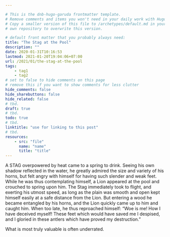 ```yaml
---

# This is the dnb-hugo-garuda frontmatter template. 
# Remove comments and items you won't need in your daily work with Hugo.
# Copy a smaller version of this file to /archetypes/default.md in your
# own repository to overwrite this version.

# default front matter that you probably always need:
title: "The Stag at the Pool"
description: ""
date: 2020-01-31T10:16:53
lastmod: 2021-01-20T19:04:06+07:00
url: /2021/01/the-stag-at-the-pool
tags:
    - tag1
    - tag2
# set to false to hide comments on this page
# remove this if you want to show comments for less clutter
hide_comments: false
hide_sharebuttons: false
hide_related: false
# tbd.
draft: true
# tbd.
todo: true
# tbd.
linktitle: "use for linking to this post"
# tbd.
resources:
    - src: "file"
      name: "name"
      title: "title"
---
```

A STAG overpowered by heat came to a spring to drink. Seeing his own shadow reflected in the water, he greatly admired the size and variety of his horns, but felt angry with himself for having such slender and weak feet. While he was thus contemplating himself, a Lion appeared at the pool and crouched to spring upon him. The Stag immediately took to flight, and exerting his utmost speed, as long as the plain was smooth and open kept himself easily at a safe distance from the Lion. But entering a wood he became entangled by his horns, and the Lion quickly came up to him and caught him. When too late, he thus reproached himself: “Woe is me! How I have deceived myself! These feet which would have saved me I despised, and I gloried in these antlers which have proved my destruction.”

What is most truly valuable is often underrated.

